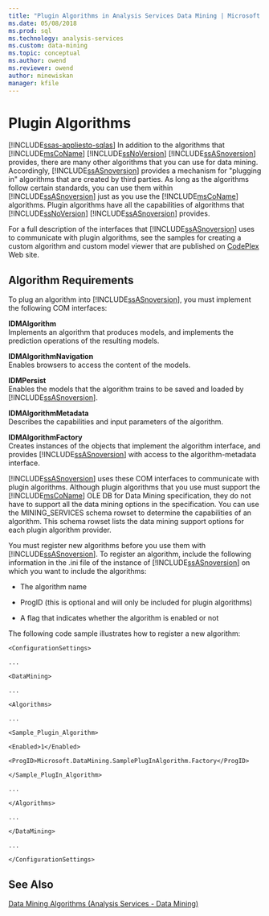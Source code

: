 ```yaml
---
title: "Plugin Algorithms in Analysis Services Data Mining | Microsoft Docs"
ms.date: 05/08/2018
ms.prod: sql
ms.technology: analysis-services
ms.custom: data-mining
ms.topic: conceptual
ms.author: owend
ms.reviewer: owend
author: minewiskan
manager: kfile
---
```

# Plugin Algorithms
[!INCLUDE[ssas-appliesto-sqlas](../../includes/ssas-appliesto-sqlas.md)]
  In addition to the algorithms that [!INCLUDE[msCoName](../../includes/msconame-md.md)] [!INCLUDE[ssNoVersion](../../includes/ssnoversion-md.md)] [!INCLUDE[ssASnoversion](../../includes/ssasnoversion-md.md)] provides, there are many other algorithms that you can use for data mining. Accordingly, [!INCLUDE[ssASnoversion](../../includes/ssasnoversion-md.md)] provides a mechanism for "plugging in" algorithms that are created by third parties. As long as the algorithms follow certain standards, you can use them within [!INCLUDE[ssASnoversion](../../includes/ssasnoversion-md.md)] just as you use the [!INCLUDE[msCoName](../../includes/msconame-md.md)] algorithms. Plugin algorithms have all the capabilities of algorithms that [!INCLUDE[ssNoVersion](../../includes/ssnoversion-md.md)] [!INCLUDE[ssASnoversion](../../includes/ssasnoversion-md.md)] provides.  
  
 For a full description of the interfaces that [!INCLUDE[ssASnoversion](../../includes/ssasnoversion-md.md)] uses to communicate with plugin algorithms, see the samples for creating a custom algorithm and custom model viewer that are published on [CodePlex](https://go.microsoft.com/fwlink/?LinkID=87843) Web site.  
  
## Algorithm Requirements  
 To plug an algorithm into [!INCLUDE[ssASnoversion](../../includes/ssasnoversion-md.md)], you must implement the following COM interfaces:  
  
 **IDMAlgorithm**  
 Implements an algorithm that produces models, and implements the prediction operations of the resulting models.  
  
 **IDMAlgorithmNavigation**  
 Enables browsers to access the content of the models.  
  
 **IDMPersist**  
 Enables the models that the algorithm trains to be saved and loaded by [!INCLUDE[ssASnoversion](../../includes/ssasnoversion-md.md)].  
  
 **IDMAlgorithmMetadata**  
 Describes the capabilities and input parameters of the algorithm.  
  
 **IDMAlgorithmFactory**  
 Creates instances of the objects that implement the algorithm interface, and provides [!INCLUDE[ssASnoversion](../../includes/ssasnoversion-md.md)] with access to the algorithm-metadata interface.  
  
 [!INCLUDE[ssASnoversion](../../includes/ssasnoversion-md.md)] uses these COM interfaces to communicate with plugin algorithms. Although plugin algorithms that you use must support the [!INCLUDE[msCoName](../../includes/msconame-md.md)] OLE DB for Data Mining specification, they do not have to support all the data mining options in the specification. You can use the MINING_SERVICES schema rowset to determine the capabilities of an algorithm. This schema rowset lists the data mining support options for each plugin algorithm provider.  
  
 You must register new algorithms before you use them with [!INCLUDE[ssASnoversion](../../includes/ssasnoversion-md.md)]. To register an algorithm, include the following information in the .ini file of the instance of [!INCLUDE[ssASnoversion](../../includes/ssasnoversion-md.md)] on which you want to include the algorithms:  
  
-   The algorithm name  
  
-   ProgID (this is optional and will only be included for plugin algorithms)  
  
-   A flag that indicates whether the algorithm is enabled or not  
  
 The following code sample illustrates how to register a new algorithm:  
  
 `<ConfigurationSettings>`  
  
 `...`  
  
 `<DataMining>`  
  
 `...`  
  
 `<Algorithms>`  
  
 `...`  
  
 `<Sample_Plugin_Algorithm>`  
  
 `<Enabled>1</Enabled>`  
  
 `<ProgID>Microsoft.DataMining.SamplePlugInAlgorithm.Factory</ProgID>`  
  
 `</Sample_PlugIn_Algorithm>`  
  
 `...`  
  
 `</Algorithms>`  
  
 `...`  
  
 `</DataMining>`  
  
 `...`  
  
 `</ConfigurationSettings>`  
  
## See Also  
 [Data Mining Algorithms &#40;Analysis Services - Data Mining&#41;](../../analysis-services/data-mining/data-mining-algorithms-analysis-services-data-mining.md)   
  
  
